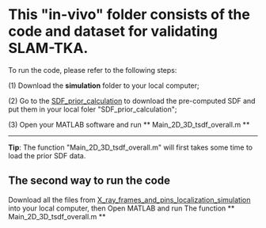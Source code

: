# This "in-vivo" folder consists of the code and dataset for validating SLAM-TKA.



To run the code, please refer to the following steps:

(1) Download the **simulation** folder to your local computer;


(2) Go to the [SDF_prior_calculation](https://drive.google.com/drive/folders/1BLcZbM97nJQBNxSFOZ_RaUZHATfTdymR?usp=sharing) to download the pre-computed SDF and put them in your local foler "SDF_prior_calculation";



(3) Open your MATLAB software and run ** Main_2D_3D_tsdf_overall.m **


---
**Tip**: The function "Main_2D_3D_tsdf_overall.m" will first takes some time to load the prior SDF data.




## The second way to run the code
Download all the files from
[X_ray_frames_and_pins_localization_simulation](https://drive.google.com/drive/folders/1MfKUdQvDxh42dJFqc75vg1yeor1AFvCH?usp=sharing) into your local computer, then Open MATLAB and run The function ** Main_2D_3D_tsdf_overall.m **
